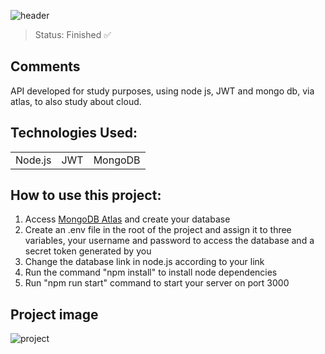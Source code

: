 ![header](https://github.com/frederico-rufino/api-rest-node-express-mongoose/assets/123844821/4b58683b-142a-47ad-9ec8-c1ecc1635005)

> Status: Finished ✅

## Comments

API developed for study purposes, using node js, JWT and mongo db, via atlas, to also study about cloud.

## Technologies Used:

<table>
  <tr>
    <td>Node.js</td>
    <td>JWT</td>
    <td>MongoDB</td>
  </tr>
</table>

## How to use this project:
1) Access [MongoDB Atlas](https://account.mongodb.com/account/login?nds=true) and create your database
2) Create an .env file in the root of the project and assign it to three variables, your username and password to access the database and a secret token generated by you
3) Change the database link in node.js according to your link
4) Run the command "npm install" to install node dependencies
5) Run "npm run start" command to start your server on port 3000


## Project image
![project](https://github.com/frederico-rufino/api-rest-node-express-mongoose/assets/123844821/46fbba84-99eb-4811-90dc-4ee43063508a)
